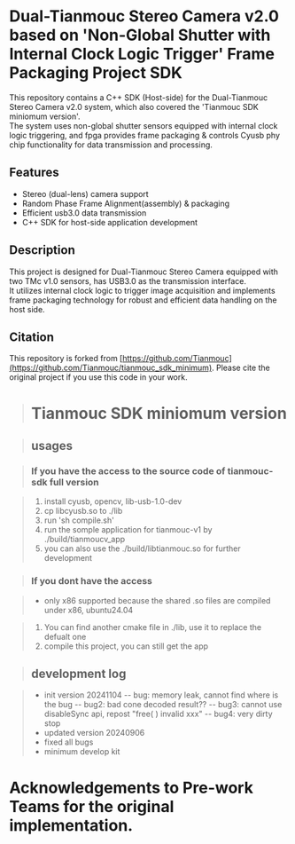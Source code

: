 # Dual-Tianmouc Stereo Camera v2.0 based on 'Non-Global Shutter with Internal Clock Logic Trigger'  Frame Packaging Project SDK

This repository contains a C++ SDK (Host-side) for the Dual-Tianmouc Stereo Camera v2.0 system, which also covered the 'Tianmouc SDK miniomum version'.  
The system uses non-global shutter sensors equipped with internal clock logic triggering, and fpga provides frame packaging  & controls Cyusb phy chip functionality for data transmission and processing.

## Features

- Stereo (dual-lens) camera support
- Random Phase Frame Alignment(assembly) & packaging
- Efficient usb3.0 data transmission
- C++ SDK for host-side application development

## Description

This project is designed for Dual-Tianmouc Stereo Camera equipped with two TMc v1.0 sensors, has USB3.0 as the transmission interface.  
It utilizes internal clock logic to trigger image acquisition and implements frame packaging technology for robust and efficient data handling on the host side.


## Citation

This repository is forked from [https://github.com/Tianmouc](https://github.com/Tianmouc/tianmouc_sdk_minimum).
Please cite the original project if you use this code in your work.

># Tianmouc SDK miniomum version

>## usages

>### If you have the access to the source code of tianmouc-sdk full version

>1. install cyusb, opencv, lib-usb-1.0-dev
>2. cp libcyusb.so to ./lib
>3. run 'sh compile.sh'
>4. run the somple application for tianmouc-v1 by ./build/tianmoucv_app
>5. you can also use the ./build/libtianmouc.so for further development

>### If you dont have the access

>- only x86 supported because the shared .so files are compiled under x86, ubuntu24.04

>1. You can find another cmake file in ./lib, use it to replace the defualt one
>2. compile this project, you can still get the app


>## development log

>- init version 20241104
>-- bug: memory leak, cannot find where is the bug
>-- bug2: bad cone decoded result??
>-- bug3: cannot use disableSync api, repost "free( ) invalid xxx"
>-- bug4: very dirty stop
>- updated version 20240906
>- fixed all bugs
>- minimum develop kit
# Acknowledgements to Pre-work Teams for the original implementation.
